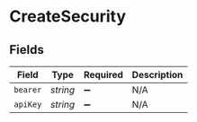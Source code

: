 # CreateSecurity


## Fields

| Field              | Type               | Required           | Description        |
| ------------------ | ------------------ | ------------------ | ------------------ |
| `bearer`           | *string*           | :heavy_minus_sign: | N/A                |
| `apiKey`           | *string*           | :heavy_minus_sign: | N/A                |